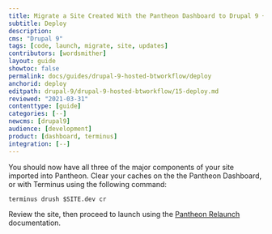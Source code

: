```yaml
---
title: Migrate a Site Created With the Pantheon Dashboard to Drupal 9 + Build Tools
subtitle: Deploy
description: 
cms: "Drupal 9"
tags: [code, launch, migrate, site, updates]
contributors: [wordsmither]
layout: guide
showtoc: false
permalink: docs/guides/drupal-9-hosted-btworkflow/deploy
anchorid: deploy
editpath: drupal-9/drupal-9-hosted-btworkflow/15-deploy.md
reviewed: "2021-03-31"
contenttype: [guide]
categories: [--]
newcms: [drupal9]
audience: [development]
product: [dashboard, terminus]
integration: [--]
---
```


You should now have all three of the major components of your site imported into Pantheon. Clear your caches on the the Pantheon Dashboard, or with Terminus using the following command:

  ```bash{promptUser: user}
  terminus drush $SITE.dev cr
  ```

Review the site, then proceed to launch using the [Pantheon Relaunch](/relaunch) documentation.